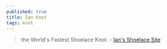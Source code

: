 ```yaml
---
published: true
title: Ian Knot
tags: knot
---
```

> the World's Fastest Shoelace Knot. - [Ian's Shoelace Site](https://www.fieggen.com/shoelace/ianknot.htm)
